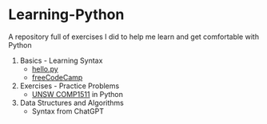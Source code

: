 # Learning-Python
A repository full of exercises I did to help me learn and get comfortable with Python

1. Basics - Learning Syntax
    - [hello.py](https://www.youtube.com/watch?v=x7X9w_GIm1s)
    - [freeCodeCamp](https://www.youtube.com/watch?v=rfscVS0vtbw) 
2. Exercises - Practice Problems
    - [UNSW COMP1511](https://cgi.cse.unsw.edu.au/~cs1511/22T3/) in Python
3. Data Structures and Algorithms
    - Syntax from ChatGPT
